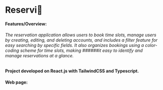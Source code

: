 # Reservi📅
#### Features/Overview:
###### The reservation application allows users to book time slots, manage users by creating, editing, and deleting accounts, and includes a filter feature for easy searching by specific fields. It also organizes bookings using a color-coding scheme for time slots, making ######it easy to identify and manage reservations at a glance.

#### Project developed on React.js with TailwindCSS and Typescript.

#### Web page:  

